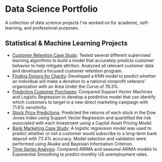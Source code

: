 # Data Science Portfolio

A collection of data science projects I've worked on for academic, self-learning, and professional purposes.

## Statistical & Machine Learning Projects

- [Customer Retention Case Study](https://rpubs.com/kellibelcher/769293): Tested several different supervised learning algorithms to build a model that accurately predicts customer behavior to help mitigate attrition. Analyzed all relevant customer data and developed a focused customer retention program.
- [Finding Donors for Charity](https://rpubs.com/kellibelcher/795493): Developed a KNN model to predict whether an individual will make a donation to a national nonprofit veterans' organization with an Area Under the Curve of 76.3%.
- [Predicting Customer Purchases](https://rpubs.com/kellibelcher/735222): Compared Support Vector Machines and Logistic Regression to develop a predictive model that can identify which customers to target in a new direct marketing campaign with 71.6% sensitivity. 
- [Stock Price Predictions](): Predicted the returns of each stock in the Dow Jones Index using Support Vector Regression and quantified the risk associated with each investment using a Capital Asset Pricing Model. 
- [Bank Marketing Case Study](https://rpubs.com/kellibelcher/726187): A logistic regression model was used to predict whether or not a customer would subscribe to a long-term bank deposit with 73.4% accuracy. Model selection and validation were performed using Akaike and Bayesian Information Criterion.
- [Time Series Analysis](https://rpubs.com/kellibelcher/767453): Compared ARIMA and seasonal ARIMA models to Exponential Smoothing to predict monthly US unemployment rates.
